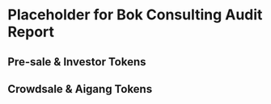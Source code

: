 # Placeholder for Bok Consulting Audit Report

## Pre-sale & Investor Tokens


## Crowdsale & Aigang Tokens
